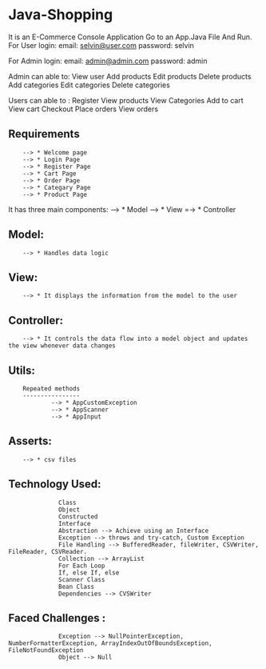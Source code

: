 # Java-Shopping
It is an E-Commerce Console Application
Go to an App.Java File And Run.
For User login: 
      email: selvin@user.com
      password: selvin

For Admin login: 
      email: admin@admin.com
      password: admin

Admin can able to:
          View user
          Add products
          Edit products
          Delete products
          Add categories
          Edit categories
          Delete categories

Users can able to :
          Register
          View products
          View Categories
          Add to cart 
          View cart 
          Checkout
          Place orders
          View orders


Requirements
------------

        --> * Welcome page
        --> * Login Page
        --> * Register Page
        --> * Cart Page 
        --> * Order Page
        --> * Categary Page
        --> * Product Page

It has three main components:
        --> * Model
        --> * View
        =-> * Controller

Model:
------
        --> * Handles data logic
View:
-----
        --> * It displays the information from the model to the user 
Controller: 
-----------
        --> * It controls the data flow into a model object and updates the view whenever data changes 

Utils:
------
        Repeated methods
        ----------------
                --> * AppCustomException
                --> * AppScanner
                --> * AppInput

Asserts:
-------
        --> * csv files

Technology Used:
----------------
                  Class
                  Object
                  Constructed
                  Interface
                  Abstraction --> Achieve using an Interface
                  Exception --> throws and try-catch, Custom Exception
                  File Handling --> BufferedReader, fileWriter, CSVWriter, FileReader, CSVReader.
                  Collection --> ArrayList
                  For Each Loop
                  If, else If, else
                  Scanner Class
                  Bean Class
                  Dependencies --> CVSWriter

Faced Challenges :
------------------
                  Exception --> NullPointerException, NumberFormatterException, ArrayIndexOutOfBoundsException, FileNotFoundException
                  Object --> Null



